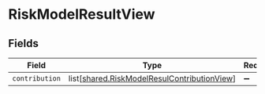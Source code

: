 # RiskModelResultView


## Fields

| Field                                                                                                    | Type                                                                                                     | Required                                                                                                 | Description                                                                                              |
| -------------------------------------------------------------------------------------------------------- | -------------------------------------------------------------------------------------------------------- | -------------------------------------------------------------------------------------------------------- | -------------------------------------------------------------------------------------------------------- |
| `contribution`                                                                                           | list[[shared.RiskModelResulContributionView](undefined/models/shared/riskmodelresulcontributionview.md)] | :heavy_minus_sign:                                                                                       | N/A                                                                                                      |